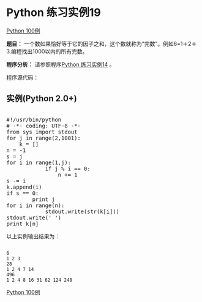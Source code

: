 Python 练习实例19
=============

 [Python 100例](python-100-examples.md)


 **题目：** 一个数如果恰好等于它的因子之和，这个数就称为"完数"。例如6=1＋2＋3.编程找出1000以内的所有完数。

 **程序分析：** 请参照程序[Python 练习实例14](python-exercise-example14.html)
。

 程序源代码：

  实例(Python 2.0+)
---------------

 <pre>

#!/usr/bin/python
# -*- coding: UTF-8 -*-
from sys import stdout
for j in range(2,1001):
    k = []
n = -1
s = j
for i in range(1,j):
            if j % i == 0:
                n += 1
s -= i
k.append(i)
if s == 0:
        print j
for i in range(n):
            stdout.write(str(k[i]))
stdout.write(' ')
print k[n]
</pre>

以上实例输出结果为：


```

6
1 2 3
28
1 2 4 7 14
496
1 2 4 8 16 31 62 124 248

```

[Python 100例](python-100-examples.md)
